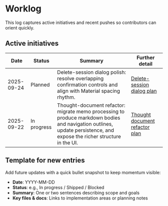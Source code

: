 # Worklog

This log captures active initiatives and recent pushes so contributors can orient quickly.

## Active initiatives

| Date       | Status      | Summary | Further detail |
| ---------- | ----------- | ------- | -------------- |
| 2025-09-24 | Planned     | Delete-session dialog polish: resolve overlapping confirmation controls and align with Material spacing rhythm. | [Delete-session dialog plan](thoughts/delete-session-dialog.md) |
| 2025-09-22 | In progress | Thought-document refactor: migrate memo processing to produce markdown bodies and navigation outlines, update persistence, and expose the richer structure in the UI. | [Thought document refactor plan](thoughts/thought-document-plan.md) |

## Template for new entries

Add future updates with a quick bullet snapshot to keep momentum visible:

- **Date**: YYYY-MM-DD
- **Status**: e.g., In progress / Shipped / Blocked
- **Summary**: One or two sentences describing scope and goals
- **Key files & docs**: Links to implementation areas or planning notes

